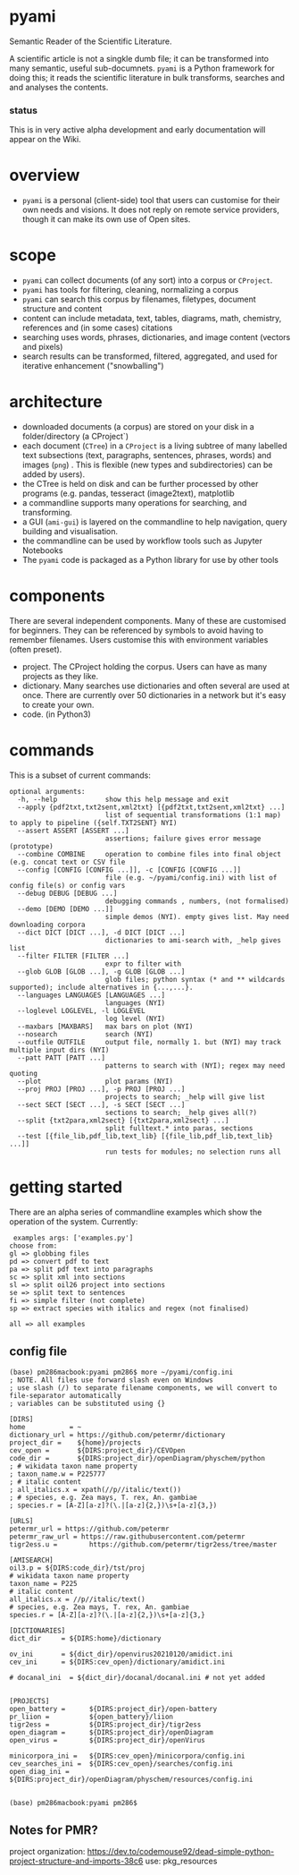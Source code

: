 # pyami
Semantic Reader of the Scientific Literature.

A scientific article is not a singkle dumb file; it can be transformed into many semantic, useful sub-documnets. `pyami` is a Python framework for doing this; it reads the scientific literature in bulk transforms, searches and and analyses the contents.

### status
This is in very active alpha development and early documentation will appear on the Wiki.

# overview
* `pyami` is a personal (client-side) tool that users can customise for their own needs and visions. It does not reply on remote service providers, though it can make its own use of Open sites. 

# scope
* `pyami` can collect documents (of any sort) into a corpus or `CProject`. 
* `pyami` has tools for filtering, cleaning, normalizing a corpus
* `pyami` can search this corpus by filenames, filetypes, document structure and content 
* content can include metadata, text, tables, diagrams, math, chemistry, references and (in some cases) citations
* searching uses words, phrases, dictionaries, and image content (vectors and pixels)
* search results can be transformed, filtered, aggregated, and used for iterative enhancement ("snowballing")

# architecture
* downloaded documents (a corpus) are stored on your disk in a folder/directory (a CProject`)
* each document (`CTree`) in a `CProject` is a living subtree of many labelled text subsections (text, paragraphs, sentences, phrases, words) and images (`png`) . This is flexible (new types and subdirectories) can be added by users).
* the CTree is held on disk and can be further processed by other programs (e.g. pandas, tesseract (image2text), matplotlib
* a commandline supports many operations for searching, and transforming.
* a GUI (`ami-gui`) is layered on the commandline to help navigation, query building and visualisation.
* the commandline can be used by workflow tools such as Jupyter Notebooks
* The `pyami` code is packaged as a Python library for use by other tools

# components
There are several independent components. Many of these are customised for beginners. They can be referenced by symbols to avoid having to remember filenames. Users customise this with environment variables (often preset).
* project. The CProject holding the corpus. Users can have as many projects as they like.
* dictionary. Many searches use dictionaries and often several are used at once. There are currently over 50 dictionaries in a network but it's easy to create your own.
* code. (in Python3)
 
# commands
This is a subset of current commands:
````
optional arguments:
  -h, --help            show this help message and exit
  --apply {pdf2txt,txt2sent,xml2txt} [{pdf2txt,txt2sent,xml2txt} ...]
                        list of sequential transformations (1:1 map) to apply to pipeline ({self.TXT2SENT} NYI)
  --assert ASSERT [ASSERT ...]
                        assertions; failure gives error message (prototype)
  --combine COMBINE     operation to combine files into final object (e.g. concat text or CSV file
  --config [CONFIG [CONFIG ...]], -c [CONFIG [CONFIG ...]]
                        file (e.g. ~/pyami/config.ini) with list of config file(s) or config vars
  --debug DEBUG [DEBUG ...]
                        debugging commands , numbers, (not formalised)
  --demo [DEMO [DEMO ...]]
                        simple demos (NYI). empty gives list. May need downloading corpora
  --dict DICT [DICT ...], -d DICT [DICT ...]
                        dictionaries to ami-search with, _help gives list
  --filter FILTER [FILTER ...]
                        expr to filter with
  --glob GLOB [GLOB ...], -g GLOB [GLOB ...]
                        glob files; python syntax (* and ** wildcards supported); include alternatives in {...,...}.
  --languages LANGUAGES [LANGUAGES ...]
                        languages (NYI)
  --loglevel LOGLEVEL, -l LOGLEVEL
                        log level (NYI)
  --maxbars [MAXBARS]   max bars on plot (NYI)
  --nosearch            search (NYI)
  --outfile OUTFILE     output file, normally 1. but (NYI) may track multiple input dirs (NYI)
  --patt PATT [PATT ...]
                        patterns to search with (NYI); regex may need quoting
  --plot                plot params (NYI)
  --proj PROJ [PROJ ...], -p PROJ [PROJ ...]
                        projects to search; _help will give list
  --sect SECT [SECT ...], -s SECT [SECT ...]
                        sections to search; _help gives all(?)
  --split {txt2para,xml2sect} [{txt2para,xml2sect} ...]
                        split fulltext.* into paras, sections
  --test [{file_lib,pdf_lib,text_lib} [{file_lib,pdf_lib,text_lib} ...]]
                        run tests for modules; no selection runs all
````

# getting started
There are an alpha series of commandline examples which show the operation of the system. Currently:
````
 examples args: ['examples.py']
choose from:
gl => globbing files
pd => convert pdf to text
pa => split pdf text into paragraphs
sc => split xml into sections
sl => split oil26 project into sections
se => split text to sentences
fi => simple filter (not complete)
sp => extract species with italics and regex (not finalised)

all => all examples
````

## config file
````
(base) pm286macbook:pyami pm286$ more ~/pyami/config.ini
; NOTE. All files use forward slash even on Windows
; use slash (/) to separate filename components, we will convert to file-separator automatically
; variables can be substituted using {}

[DIRS]
home           = ~
dictionary_url = https://github.com/petermr/dictionary
project_dir =    ${home}/projects
cev_open =       ${DIRS:project_dir}/CEVOpen
code_dir =       ${DIRS:project_dir}/openDiagram/physchem/python
; # wikidata taxon name property
; taxon_name.w = P225777
; # italic content
; all_italics.x = xpath(//p//italic/text())
; # species, e.g. Zea mays, T. rex, An. gambiae
; species.r = [A-Z][a-z]?(\.|[a-z]{2,})\s+[a-z]{3,})

[URLS]
petermr_url = https://github.com/petermr
petermr_raw_url = https://raw.githubusercontent.com/petermr
tigr2ess.u =        https://github.com/petermr/tigr2ess/tree/master

[AMISEARCH]
oil3.p = ${DIRS:code_dir}/tst/proj
# wikidata taxon name property
taxon_name = P225
# italic content
all_italics.x = //p//italic/text()
# species, e.g. Zea mays, T. rex, An. gambiae
species.r = [A-Z][a-z]?(\.|[a-z]{2,})\s+[a-z]{3,}

[DICTIONARIES]
dict_dir     = ${DIRS:home}/dictionary

ov_ini       = ${dict_dir}/openvirus20210120/amidict.ini
cev_ini      = ${DIRS:cev_open}/dictionary/amidict.ini

# docanal_ini  = ${dict_dir}/docanal/docanal.ini # not yet added


[PROJECTS]
open_battery =      ${DIRS:project_dir}/open-battery
pr_liion =          ${open_battery}/liion
tigr2ess =          ${DIRS:project_dir}/tigr2ess
open_diagram =      ${DIRS:project_dir}/openDiagram
open_virus =        ${DIRS:project_dir}/openVirus

minicorpora_ini =   ${DIRS:cev_open}/minicorpora/config.ini
cev_searches_ini =  ${DIRS:cev_open}/searches/config.ini
open_diag_ini =     ${DIRS:project_dir}/openDiagram/physchem/resources/config.ini


(base) pm286macbook:pyami pm286$ 
````



## Notes for PMR?
project organization: https://dev.to/codemouse92/dead-simple-python-project-structure-and-imports-38c6
use: pkg_resources
